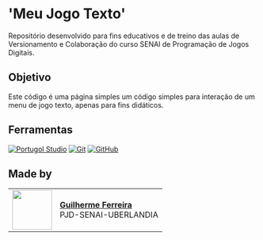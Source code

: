 <h1>
    <span> 'Meu Jogo Texto'</span>
</h1>

Repositório desenvolvido para fins educativos e de treino das aulas de Versionamento e Colaboração do curso SENAI de Programação de Jogos Digitais.

## Objetivo
Este código é uma página simples um código simples para interação de um menu de jogo texto, apenas para fins didáticos. 

## Ferramentas
[![Portugol Studio]()](https://portugol.dev/) 
[![Git](https://img.shields.io/badge/Git-000?style=for-the-badge&logo=git&logoColor=E94D5F)](https://git-scm.com/doc) 
[![GitHub](https://img.shields.io/badge/GitHub-000?style=for-the-badge&logo=github&logoColor=30A3DC)](https://docs.github.com/)
<br>

## Made by
<table>
  <tr>
    <td>
      <img width="80px" align="center" src="https://avatars.githubusercontent.com/zmbrKingOfHell"/>
    </td>
    <td align="left">
      <a href="https://github.com/zmbrKingOfHell">
        <span><b>Guilherme Ferreira</b></span>
      </a>
      <br>
      <span>PJD-SENAI-UBERLANDIA</span>
    </td>
  </tr>
</table>
